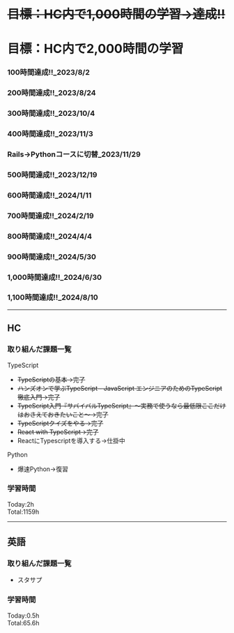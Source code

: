 # ~~目標：HC内で1,000時間の学習→達成!!~~
# 目標：HC内で2,000時間の学習
### 100時間達成!!_2023/8/2
### 200時間達成!!_2023/8/24
### 300時間達成!!_2023/10/4
### 400時間達成!!_2023/11/3
### Rails→Pythonコースに切替_2023/11/29
### 500時間達成!!_2023/12/19
### 600時間達成!!_2024/1/11
### 700時間達成!!_2024/2/19
### 800時間達成!!_2024/4/4
### 900時間達成!!_2024/5/30
### 1,000時間達成!!_2024/6/30
### 1,100時間達成!!_2024/8/10

------------------------------------------
## HC
### 取り組んだ課題一覧
TypeScript
- ~~TypeScriptの基本→完了~~
- ~~ハンズオンで学ぶTypeScript - JavaScript エンジニアのためのTypeScript徹底入門→完了~~
- ~~TypeScript入門『サバイバルTypeScript』〜実務で使うなら最低限ここだけはおさえておきたいこと〜→完了~~
- ~~TypeScriptクイズをやる→完了~~
- ~~React with TypeScript→完了~~
- ReactにTypescriptを導入する→仕掛中

Python
- 爆速Python→復習

### 学習時間
Today:2h<br>
Total:1159h

------------------------------------------
## 英語
### 取り組んだ課題一覧
- スタサプ

### 学習時間
Today:0.5h<br>
Total:65.6h